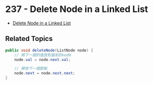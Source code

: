 # 237 - Delete Node in a Linked List

* [Delete Node in a Linked List](https://leetcode.com/problems/delete-node-in-a-linked-list/)

## Related Topics
```java
public void deleteNode(ListNode node) {
    // 將下一個的值放到當前的node
    node.val = node.next.val;

    // 移除下一個節點
    node.next = node.next.next;
}
```